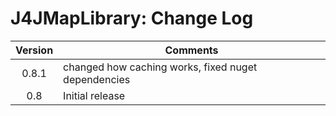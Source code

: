 # J4JMapLibrary: Change Log

|Version|Comments|
|:-----:|--------|
|0.8.1|changed how caching works, fixed nuget dependencies|
|0.8|Initial release|
